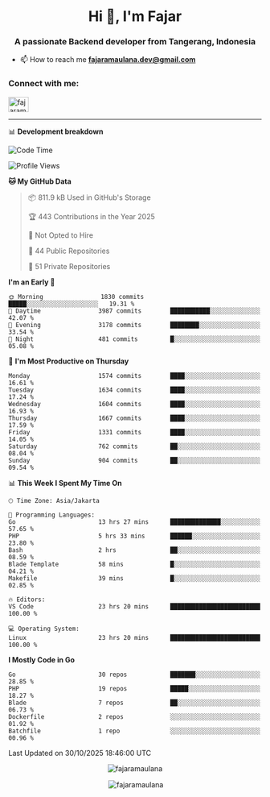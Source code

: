 <h1 align="center">Hi 👋, I'm Fajar</h1>
<h3 align="center">A passionate Backend developer from Tangerang, Indonesia</h3>

<!-- <p align="left"> <img src="https://komarev.com/ghpvc/?username=fajaramaulana&label=Profile%20views&color=0e75b6&style=flat" alt="fajaramaulana" /> </p> -->

- 📫 How to reach me **fajaramaulana.dev@gmail.com**

<h3 align="left">Connect with me:</h3>
<p align="left">
<a href="https://linkedin.com/in/fajar-agus-maulana-73533a180/" target="blank"><img align="center" src="https://raw.githubusercontent.com/rahuldkjain/github-profile-readme-generator/master/src/images/icons/Social/linked-in-alt.svg" alt="fajaramaulana" height="30" width="40" /></a>
</p>

-------

📊 **Development breakdown**
<!--START_SECTION:waka-->
![Code Time](http://img.shields.io/badge/Code%20Time-3%2C513%20hrs%209%20mins-blue)

![Profile Views](http://img.shields.io/badge/Profile%20Views-0-blue)

**🐱 My GitHub Data** 

> 📦 811.9 kB Used in GitHub's Storage 
 > 
> 🏆 443 Contributions in the Year 2025
 > 
> 🚫 Not Opted to Hire
 > 
> 📜 44 Public Repositories 
 > 
> 🔑 51 Private Repositories 
 > 
**I'm an Early 🐤** 

```text
🌞 Morning                1830 commits        █████░░░░░░░░░░░░░░░░░░░░   19.31 % 
🌆 Daytime                3987 commits        ███████████░░░░░░░░░░░░░░   42.07 % 
🌃 Evening                3178 commits        ████████░░░░░░░░░░░░░░░░░   33.54 % 
🌙 Night                  481 commits         █░░░░░░░░░░░░░░░░░░░░░░░░   05.08 % 
```
📅 **I'm Most Productive on Thursday** 

```text
Monday                   1574 commits        ████░░░░░░░░░░░░░░░░░░░░░   16.61 % 
Tuesday                  1634 commits        ████░░░░░░░░░░░░░░░░░░░░░   17.24 % 
Wednesday                1604 commits        ████░░░░░░░░░░░░░░░░░░░░░   16.93 % 
Thursday                 1667 commits        ████░░░░░░░░░░░░░░░░░░░░░   17.59 % 
Friday                   1331 commits        ████░░░░░░░░░░░░░░░░░░░░░   14.05 % 
Saturday                 762 commits         ██░░░░░░░░░░░░░░░░░░░░░░░   08.04 % 
Sunday                   904 commits         ██░░░░░░░░░░░░░░░░░░░░░░░   09.54 % 
```


📊 **This Week I Spent My Time On** 

```text
🕑︎ Time Zone: Asia/Jakarta

💬 Programming Languages: 
Go                       13 hrs 27 mins      ██████████████░░░░░░░░░░░   57.65 % 
PHP                      5 hrs 33 mins       ██████░░░░░░░░░░░░░░░░░░░   23.80 % 
Bash                     2 hrs               ██░░░░░░░░░░░░░░░░░░░░░░░   08.59 % 
Blade Template           58 mins             █░░░░░░░░░░░░░░░░░░░░░░░░   04.21 % 
Makefile                 39 mins             █░░░░░░░░░░░░░░░░░░░░░░░░   02.85 % 

🔥 Editors: 
VS Code                  23 hrs 20 mins      █████████████████████████   100.00 % 

💻 Operating System: 
Linux                    23 hrs 20 mins      █████████████████████████   100.00 % 
```

**I Mostly Code in Go** 

```text
Go                       30 repos            ███████░░░░░░░░░░░░░░░░░░   28.85 % 
PHP                      19 repos            █████░░░░░░░░░░░░░░░░░░░░   18.27 % 
Blade                    7 repos             ██░░░░░░░░░░░░░░░░░░░░░░░   06.73 % 
Dockerfile               2 repos             ░░░░░░░░░░░░░░░░░░░░░░░░░   01.92 % 
Batchfile                1 repo              ░░░░░░░░░░░░░░░░░░░░░░░░░   00.96 % 
```




 Last Updated on 30/10/2025 18:46:00 UTC
<!--END_SECTION:waka-->
<p align="center"><img align="center" src="https://github-readme-stats.vercel.app/api/top-langs?username=fajaramaulana&show_icons=true&locale=en&layout=compact" alt="fajaramaulana" /></p>

<p align="center">&nbsp;<img align="center" src="https://github-readme-stats.vercel.app/api?username=fajaramaulana&show_icons=true&locale=en" alt="fajaramaulana" /></p>
